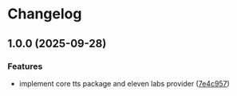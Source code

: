 # Changelog

## 1.0.0 (2025-09-28)


### Features

* implement core tts package and eleven labs provider ([7e4c957](https://github.com/ichabodcole/tts-conductor/commit/7e4c957572cf839582b8f3cbd73d418ed60e186a))
